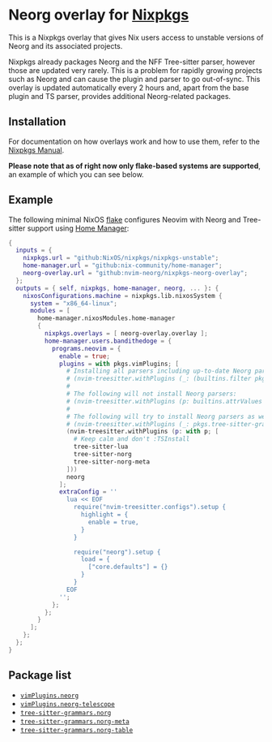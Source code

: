 # Neorg overlay for [Nixpkgs](https://github.com/NixOS/nixpkgs)

This is a Nixpkgs overlay that gives Nix users access to unstable versions of Neorg and its associated projects.

Nixpkgs already packages Neorg and the NFF Tree-sitter parser, however those are updated very rarely. This is a problem for rapidly growing projects such as Neorg and can cause the plugin and parser to go out-of-sync. This overlay is updated automatically every 2 hours and, apart from the base plugin and TS parser, provides additional Neorg-related packages.

## Installation

For documentation on how overlays work and how to use them, refer to the [Nixpkgs Manual](https://nixos.org/manual/nixpkgs/stable/#chap-overlays).

**Please note that as of right now only flake-based systems are supported**, an example of which you can see below.

## Example

The following minimal NixOS [flake](https://nixos.wiki/wiki/Flakes) configures Neovim with Neorg and Tree-sitter support using [Home Manager](https://github.com/nix-community/home-manager):

```nix
{
  inputs = {
    nixpkgs.url = "github:NixOS/nixpkgs/nixpkgs-unstable";
    home-manager.url = "github:nix-community/home-manager";
    neorg-overlay.url = "github:nvim-neorg/nixpkgs-neorg-overlay";
  };
  outputs = { self, nixpkgs, home-manager, neorg, ... }: {
    nixosConfigurations.machine = nixpkgs.lib.nixosSystem {
      system = "x86_64-linux";
      modules = [
        home-manager.nixosModules.home-manager
        {
          nixpkgs.overlays = [ neorg-overlay.overlay ];
          home-manager.users.bandithedoge = {
            programs.neovim = {
              enable = true;
              plugins = with pkgs.vimPlugins; [
                # Installing all parsers including up-to-date Neorg parsers is a little bit more involved than usual:
                # (nvim-treesitter.withPlugins (_: (builtins.filter pkgs.lib.isDerivation (builtins.attrValues pkgs.tree-sitter-grammars))))
                # 
                # The following will not install Neorg parsers:
                # (nvim-treesitter.withPlugins (p: builtins.attrValues p))
                #
                # The following will try to install Neorg parsers as well but is more prone to compilation errors:
                # (nvim-treesitter.withPlugins (_: pkgs.tree-sitter-grammars.allGrammars))
                (nvim-treesitter.withPlugins (p: with p; [
                  # Keep calm and don't :TSInstall
                  tree-sitter-lua
                  tree-sitter-norg
                  tree-sitter-norg-meta
                ]))
                neorg
              ];
              extraConfig = ''
                lua << EOF
                  require("nvim-treesitter.configs").setup {
                    highlight = {
                      enable = true,
                    }
                  }

                  require("neorg").setup {
                    load = {
                      ["core.defaults"] = {}
                    }
                  }
                EOF
              '';
            };
          };
        }
      ];
    };
  };
}
```

## Package list

-   [`vimPlugins.neorg`](https://github.com/nvim-neorg/neorg)
-   [`vimPlugins.neorg-telescope`](https://github.com/nvim-neorg/neorg-telescope)
-   [`tree-sitter-grammars.norg`](https://github.com/nvim-neorg/tree-sitter-norg)
-   [`tree-sitter-grammars.norg-meta`](https://github.com/nvim-neorg/tree-sitter-norg-meta)
-   [`tree-sitter-grammars.norg-table`](https://github.com/nvim-neorg/tree-sitter-norg-table)
